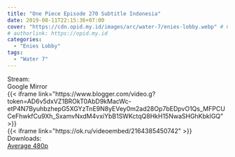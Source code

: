 ```yaml
---
title: "One Piece Episode 270 Subtitle Indonesia"
date: 2019-08-11T22:15:36+07:00
cover: "https://cdn.opid.my.id/images/arc/water-7/enies-lobby.webp" # Optional, cover
# authorlink: https://opid.my.id
categories:
  - "Enies Lobby"
tags:
  - "Water 7"
---
```

<div class="ui menu violet borderless inverted">
  <div class="header item active">
        Stream:
    </div>
  <a class="active item" data-tab="google">
    <i class="google drive icon"></i> Google
  </a>
  <a class="item nounderline" data-tab="mirror">
    <i class="odnoklassniki icon"></i> Mirror
  </a>
</div>
<div class="ui bottom attached tab segment active" style="border:0 !important;" data-tab="google">
 {{< iframe link="https://www.blogger.com/video.g?token=AD6v5dxVZ1BROkT0AbD9kMacWc-etP4N7ByuhbzhepG5XGYzTnE9N8yEVey0m2ad28Op7bEDpvO1Qs_MFPCUCeFhwkfCu9Xh_SxamvNxdM4vxiYbB1SWKctqQ8HkH15NwaSHGhKbklGQ" >}}
</div>
<div class="ui bottom attached tab segment" style="border:0 !important;" data-tab="mirror">
{{< iframe link="https://ok.ru/videoembed/2164385450742" >}}
</div>
<div class="ui menu violet borderless inverted">
  <div class="header item active">
        Downloads:
    </div>
  <a class="item nounderline" href="https://ouo.io/cKuMe2" target="_blank" rel="dofollow"><i class="google drive icon"></i>
    Average 480p</a>
</div>